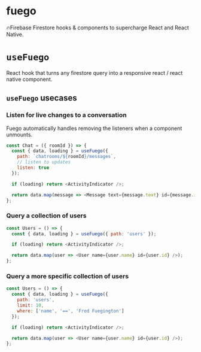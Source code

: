 # fuego

🔥Firebase Firestore hooks & components to supercharge React and React Native.

# `useFuego`

React hook that turns any firestore query into a responsive react / react native component.

## `useFuego` usecases

### **Listen for live changes to a conversation**

Fuego automatically handles removing the listeners when a component unmounts.

```javascript
const Chat = ({ roomId }) => {
  const { data, loading } = useFuego({
    path: `chatrooms/${roomId}/messages`,
    // listen to updates
    listen: true
  });

  if (loading) return <ActivityIndicator />;

  return data.map(message => <Message text={message.text} id={message.id} />);
};
```

### **Query a collection of users**

```javascript
const Users = () => {
  const { data, loading } = useFuego({ path: 'users' });

  if (loading) return <ActivityIndicator />;

  return data.map(user => <User name={user.name} id={user.id} />);
};
```

### **Query a more specific collection of users**

```javascript
const Users = () => {
  const { data, loading } = useFuego({
    path: 'users',
    limit: 10,
    where: ['name', '==', 'Fred Fuegington']
  });

  if (loading) return <ActivityIndicator />;

  return data.map(user => <User name={user.name} id={user.id} />);
};
```
